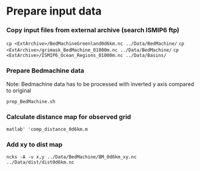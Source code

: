 # Prepare input data 

### Copy input files from external archive (search ISMIP6 ftp)
`cp <ExtArchive>/BedMachineGreenland0d6km.nc ../Data/BedMachine/`
`cp <ExtArchive>/grimask_BedMachine_01000m.nc ../Data/BedMachine/`
`cp <ExtArchive>/ISMIP6_Ocean_Regions_01000m.nc ../Data/Basins/`

### Prepare Bedmachine data
Note: Bedmachine data has to be processed with inverted y axis compared to original

`prep_BedMachine.sh`

### Calculate distance map for observed grid

`matlab'
'comp_distance_0d6km.m`

### Add xy to dist map
`ncks -A -v x,y ../Data/BedMachine/BM_0d6km_xy.nc ../Data/dist/dist0d6km.nc`

